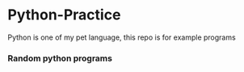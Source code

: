 # Python-Practice
Python is one of my pet language, this repo is for example programs
<h3>Random python programs<h3>

